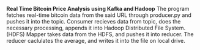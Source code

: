 **Real Time Bitcoin Price Analysis using Kafka and Hadoop**
The program fetches real-time bitcoin data from the said URL through producer.py and pushes it into the topic.
Consumer recieves data from topic, does the necessary processing, appends it into Hadoop Distributed File System. (HDFS)
Mapper takes data from the HDFS, and pushes it into reducer. The reducer caclulates the average, and writes it into the file on local drive.

